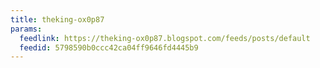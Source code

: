 ```yaml
---
title: theking-ox0p87
params:
  feedlink: https://theking-ox0p87.blogspot.com/feeds/posts/default
  feedid: 5798590b0ccc42ca04ff9646fd4445b9
---
```

